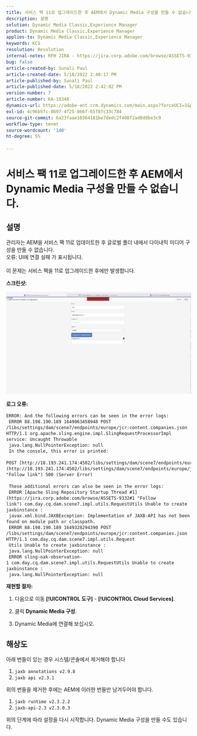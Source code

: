 ```yaml
---
title: 서비스 팩 11로 업그레이드한 후 AEM에서 Dynamic Media 구성을 만들 수 없습니다.
description: 설명
solution: Dynamic Media Classic,Experience Manager
product: Dynamic Media Classic,Experience Manager
applies-to: Dynamic Media Classic,Experience Manager
keywords: KCS
resolution: Resolution
internal-notes: RFH JIRA - https://jira.corp.adobe.com/browse/ASSETS-9332
bug: false
article-created-by: Sunali Paul
article-created-date: 5/18/2022 2:40:17 PM
article-published-by: Sunali Paul
article-published-date: 5/18/2022 2:42:02 PM
version-number: 7
article-number: KA-19346
dynamics-url: https://adobe-ent.crm.dynamics.com/main.aspx?forceUCI=1&pagetype=entityrecord&etn=knowledgearticle&id=f2ac3e69-b8d6-ec11-a7b5-000d3a3adbfc
exl-id: 4c96b5fc-8697-4f25-866f-65f8fc33c784
source-git-commit: 6a23faae10364181be7dedc2f408f2ad8d8be3c9
workflow-type: tm+mt
source-wordcount: '140'
ht-degree: 5%

---
```


# 서비스 팩 11로 업그레이드한 후 AEM에서 Dynamic Media 구성을 만들 수 없습니다.

## 설명

관리자는 AEM을 서비스 팩 11로 업데이트한 후 글로벌 폴더 내에서 다이내믹 미디어 구성을 만들 수 없습니다.
<br>오류: UI에 연결 실패 가 표시됩니다.<br><br>
이 문제는 서비스 팩을 11로 업그레이드한 후에만 발생합니다.

<b>스크린샷:</b>

![](assets/___f3ac3e69-b8d6-ec11-a7b5-000d3a3adbfc___.png)

<b>로그 오류:</b>

```
ERROR: And the following errors can be seen in the error logs:
 ERROR 88.198.190.189 1649063458948 POST /libs/settings/dam/scene7/endpoints/europe/jcr:content.companies.json HTTP/1.1 org.apache.sling.engine.impl.SlingRequestProcessorImpl service: Uncaught Throwable
 java.lang.NullPointerException: null
 In the console, this error is printed:
 POST [http://18.193.241.174:4502/libs/settings/dam/scene7/endpoints/europe/jcr:content.companies.json](http://18.193.241.174:4502/libs/settings/dam/scene7/endpoints/europe/jcr:content.companies.json "Follow link") 500 (Server Error)

 These additional errors can also be seen in the error logs:
 ERROR [Apache Sling Repository Startup Thread #1](https://jira.corp.adobe.com/browse/ASSETS-9332#1 "Follow link") com.day.cq.dam.scene7.impl.utils.RequestUtils Unable to create jaxbinstance :
 javax.xml.bind.JAXBException: Implementation of JAXB-API has not been found on module path or classpath.
 ERROR 88.198.190.189 1649328294390 POST /libs/settings/dam/scene7/endpoints/europe/jcr:content.companies.json HTTP/1.1 com.day.cq.dam.scene7.impl.utils.Request
 Utils Unable to create jaxbinstance :
 java.lang.NullPointerException: null
 ERROR sling-oak-observation-1 com.day.cq.dam.scene7.impl.utils.RequestUtils Unable to create jaxbinstance :
 java.lang.NullPointerException: null
```

<b>재현할 절차:</b>

1. 다음으로 이동 **[!UICONTROL 도구]** - **[!UICONTROL Cloud Services]**.

2. 클릭 **Dynamic Media 구성**.

3. Dynamic Media에 연결해 보십시오.


## 해상도


아래 번들이 있는 경우 시스템/콘솔에서 제거해야 합니다

1. `jaxb annotations v2.9.8`
2. `jaxb api v2.3.1`


위의 번들을 제거한 후에는 AEM에 이러한 번들만 남겨두어야 합니다.

1. `jaxb runtime v2.3.2.2`
2. `jaxb-api-2.3 v2.3.0.3`


위의 단계에 따라 설정을 다시 시작합니다. Dynamic Media 구성을 만들 수도 있습니다.
